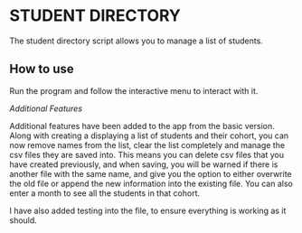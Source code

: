 # STUDENT DIRECTORY #

The student directory script allows you to manage a list of students.

## How to use ##

Run the program and follow the interactive menu to interact with it.

*Additional Features*

Additional features have been added to the app from the basic version. Along with creating a displaying a list of students and their cohort, you can now remove names from the list, clear the list completely and manage the csv files they are saved into. This means you can delete csv files that you have created previously, and when saving, you will be warned if there is another file with the same name, and give you the option to either overwrite the old file or append the new information into the existing file.
You can also enter a month to see all the students in that cohort.

I have also added testing into the file, to ensure everything is working as it should.
